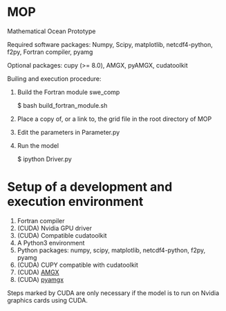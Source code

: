 # MOP
Mathematical Ocean Prototype

Required software packages: Numpy, Scipy, matplotlib, netcdf4-python, f2py, Fortran compiler, pyamg

Optional packages: cupy (>= 8.0), AMGX, pyAMGX, cudatoolkit

Builing and execution procedure:
1. Build the Fortran module swe_comp

   $ bash build_fortran_module.sh
2. Place a copy of, or a link to, the grid file in the root directory of MOP
3. Edit the parameters in Parameter.py
4. Run the model

   $ ipython Driver.py

# Setup of a development and execution environment
1. Fortran compiler
2. (CUDA) Nvidia GPU driver
3. (CUDA) Compatible cudatoolkit
4. A Python3 environment
5. Python packages: numpy, scipy, matplotlib, netcdf4-python, f2py, pyamg
6. (CUDA) CUPY compatible with cudatoolkit
7. (CUDA) [AMGX](https://github.com/NVIDIA/AMGX)
8. (CUDA) [pyamgx](https://github.com/shwina/pyamgx)

Steps marked by CUDA are only necessary if the model is to run on Nvidia graphics cards using CUDA.


 



